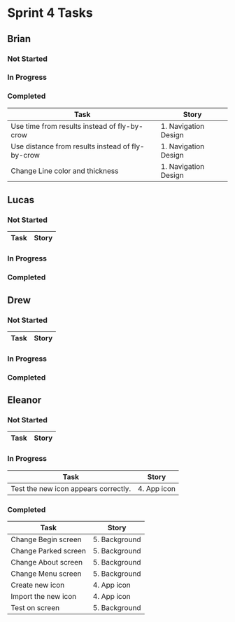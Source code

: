 # Sprint 4 Tasks

## Brian
### Not Started
### In Progress
### Completed
| Task | Story |
| ---- | --- |
| Use time from results instead of fly-by-crow | 1. Navigation Design |
| Use distance from results instead of fly-by-crow | 1. Navigation Design |
| Change Line color and thickness | 1. Navigation Design |

## Lucas
### Not Started
| Task | Story |
| ---- | --- |
### In Progress
### Completed

## Drew
### Not Started
| Task | Story |
| ---- | --- |
### In Progress
### Completed

## Eleanor
### Not Started
| Task | Story |
| ---- | --- |
### In Progress
| Task | Story 
| ---- | --- |
| Test the new icon appears correctly. | 4. App icon |
### Completed
| Task | Story |
| ---- | --- |
| Change Begin screen | 5. Background |
| Change Parked screen | 5. Background |
| Change About screen | 5. Background |
| Change Menu screen | 5. Background |
| Create new icon | 4. App icon |
| Import the new icon | 4. App icon |
| Test on screen | 5. Background |
